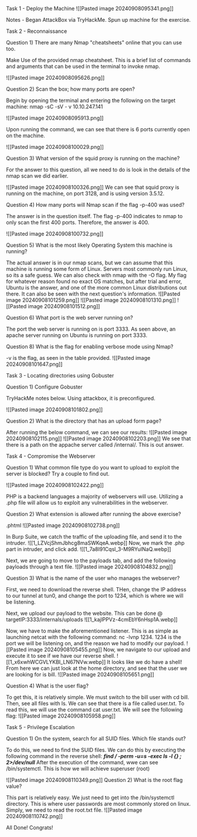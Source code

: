 Task 1 - Deploy the Machine
![[Pasted image 20240908095341.png]]

Notes - Began AttackBox via TryHackMe. Spun up machine for the exercise.

Task 2 - Reconnaissance

Question 1) There are many Nmap "cheatsheets" online that you can use too.

Make Use of the provided nmap cheatsheet. This is a brief list of commands and arguments that can be used in the terminal to invoke nmap.

![[Pasted image 20240908095626.png]]

Question 2) Scan the box; how many ports are open?

Begin by opening the terminal and entering the following on the target machine: 
nmap -sC -sV - v 10.10.247.141 

![[Pasted image 20240908095913.png]]

Upon running the command, we can see that there is 6 ports currently open on the machine.

![[Pasted image 20240908100029.png]]

Question 3) What version of the squid proxy is running on the machine?

For the answer to this question, all we need to do is look in the details of the nmap scan we did earlier. 

![[Pasted image 20240908100326.png]]
We can see that squid proxy is running on the machine, on port 3128, and is using version 3.5.12.

Question 4) How many ports will Nmap scan if the flag -p-400 was used?

The answer is in the question itself. The flag -p-400 indicates to nmap to only scan the first 400 ports. Therefore, the answer is 400.

![[Pasted image 20240908100732.png]]

Question 5) What is the most likely Operating System this machine is running?

The actual answer is in our nmap scans, but we can assume that this machine is running some form of Linux. Servers most commonly run Linux, so its a safe guess. We can also check with nmap with the -O flag. My flag for whatever reason found no exact OS matches, but after trial and error, Ubuntu is the answer, and one of the more common Linux distributions out there. It can also be seen with the next question's information.
![[Pasted image 20240908101259.png]]
![[Pasted image 20240908101310.png]]
![[Pasted image 20240908101512.png]]

Question 6) What port is the web server running on?

The port the web server is running on is port 3333. As seen above, an apache server running on Ubuntu is running on port 3333.

Question 8) What is the flag for enabling verbose mode using Nmap?

-v is the flag, as seen in the table provided.
![[Pasted image 20240908101647.png]]

Task 3 - Locating directories using Gobuster

Question 1) Configure Gobuster

TryHackMe notes below. Using attackbox, it is preconfigured.

![[Pasted image 20240908101802.png]]

Question 2) What is the directory that has an upload form page?


After running the below command, we can see our results: ![[Pasted image 20240908102115.png]]
![[Pasted image 20240908102203.png]]
We see that there is a path on the appache server called /internal/. This is out answer.

Task 4 - Compromise the Webserver

Question 1) What common file type do you want to upload to exploit the server is blocked? Try a couple to find out.

![[Pasted image 20240908102422.png]]

PHP is a backend languages a majority of webservers will use. Utilizing a .php file will allow us to exploit any vulnerabilities in the webserver.

Question 2) What extension is allowed after running the above exercise?

.phtml
![[Pasted image 20240908102738.png]]

In Burp Suite, we catch the traffic of the uploading file, and send it to the intruder.
![[1_LZVcjShmJbhcg8maSWKqeA.webp]]
Now, we mark the .php part in intruder, and click add.
![[1_7a8I91Cqsl_3-M9RYuINaQ.webp]]

Next, we are going to move to the payloads tab, and add the following payloads through a text file. 
![[Pasted image 20240908104832.png]]

Question 3) What is the name of the user who manages the webserver?

First, we need to download the reverse shell. THen, change the IP address to our tunnel at tun0, and change the port to 1234, which is where we will be listening.

Next, we upload our payload to the website. This can be done @ targetIP:3333/internals/uploads
![[1_kajlPPVz-4cmEbY6nHsp1A.webp]]

Now, we have to make the aforementioned listener. This is as simple as launching netcat with the following command:  nc -lvnp 1234. 1234 is the port we will be listening on, and the reason we had to modify our payload.
![[Pasted image 20240908105455.png]]
Now, we navigate to our upload and execute it to see if we have our reverse shell.
![[1_x6xwhWCGVLYKBI_LN67NVw.webp]]
It looks like we do have a shell! From here we can just look at the home directory, and see that the user we are looking for is bill.
![[Pasted image 20240908105651.png]]

Question 4) What is the user flag?

To get this, it is relatively simple.
We must switch to the bill user with cd bill.
Then, see all files with ls.
We can see that there is a file called user.txt. To read this, we will use the command cat user.txt.
We will see the following flag:  ![[Pasted image 20240908105958.png]]

Task 5 - Privilege Escalation

Question 1)  On the system, search for all SUID files. Which file stands out?

To do this, we need to find the SUID files. We can do this by executing the following command in  the reverse shell: **_find / -perm -u=s -exec ls -l {} \; 2>/dev/null_**
After the execution of the command, wwe can see /bin/systemctl. This is how we will achieve superuser (root)

![[Pasted image 20240908110349.png]]
Question 2) What is the root flag value?

This part is relatively easy. We just need to get into the /bin/systemctl directory. This is where user passwords are most commonly stored on linux. Simply, we need to read the root.txt file. ![[Pasted image 20240908110742.png]]

All Done! Congrats!
